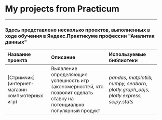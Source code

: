 # My projects from Practicum
___ 
### Здесь представлено несколько проектов, выполненных в ходе обучения в Яндекс.Практикуме профессии "Аналитик данных"

| Название проекта | Описание | Используемые библиотеки | 
| :---------------------- | :---------------------- | :---------------------- |
| [Стримчик](интернет-магазин компьютерных игр) | Выявление определяющие успешность игр закономерностей, что позволит сделать ставку на потенциально популярный продукт | *pandas, matplotlib, numpy, seaborn, plotly.graph_objs, plotly.express, scipy.stats* |
